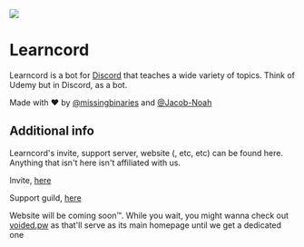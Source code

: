 ![](https://imgur.com/jfVhVNd.png)

# Learncord
Learncord is a bot for [Discord](https://discord.com) that teaches a wide variety of topics. Think of Udemy but in Discord, as a bot.

Made with ❤ by [@missingbinaries](https://github.com/missingbinaries) and [@Jacob-Noah](https://github.com/Jacob-Noah)

## Additional info
Learncord's invite, support server, website (, etc, etc) can be found here. Anything that isn't here isn't affiliated with us.

Invite, [here](https://discordapp.com/api/oauth2/authorize?client_id=482545581600931851&permissions=0&scope=bot)

Support guild, [here](https://discord.gg/9Qu7aXe)

Website will be coming soon:tm:. While you wait, you might wanna check out [voided.pw](https://voided.pw) as that'll serve as its main homepage until we get a dedicated one